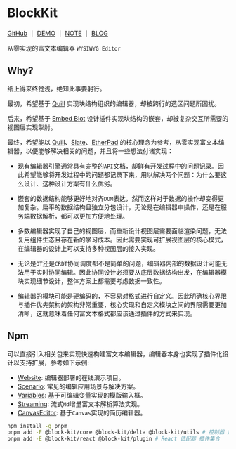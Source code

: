 # BlockKit

<p>
<a href="https://github.com/WindRunnerMax/BlockKit">GitHub</a>
<span>｜</span>
<a href="https://windrunnermax.github.io/BlockKit/">DEMO</a>
<span>｜</span>
<a href="./NOTE.md">NOTE</a>
<span>｜</span>
<a href="https://github.com/WindRunnerMax/BlockKit/issues/1">BLOG</a>
</p>

从零实现的富文本编辑器 `WYSIWYG Editor` 

## Why?

纸上得来终觉浅，绝知此事要躬行。

最初，希望基于 [Quill](https://github.com/slab/quill) 实现块结构组织的编辑器，却被跨行的选区问题所困扰。

后来，希望基于 [Embed Blot](https://github.com/slab/parchment) 设计插件实现块结构的嵌套，却被复杂交互所需要的视图层实现掣肘。

最终，希望能以 [Quill](https://github.com/slab/quill)、[Slate](https://github.com/ianstormtaylor/slate)、[EtherPad](https://github.com/ether/etherpad-lite) 的核心理念为参考，从零实现富文本编辑器，以便能够解决相关的问题，并且将一些想法付诸实现：

- 现有编辑器引擎通常具有完整的`API`文档，却鲜有开发过程中的问题记录。因此希望能够将开发过程中的问题都记录下来，用以解决两个问题：为什么要这么设计、这种设计方案有什么优劣。

- 嵌套的数据结构能够更好地对齐`DOM`表达，然而这样对于数据的操作却变得更加复杂。扁平的数据结构且独立分包设计，无论是在编辑器中操作，还是在服务端数据解析，都可以更加方便地处理。

- 多数编辑器实现了自己的视图层，而重新设计视图层需要面临渲染问题，无法复用组件生态且存在新的学习成本。因此需要实现可扩展视图层的核心模式，在编辑器的设计上可以支持多种视图层的接入实现。

- 无论是`OT`还是`CRDT`协同调度都不是简单的问题，编辑器内部的数据设计可能无法用于实时协同编辑。因此协同设计必须要从底层数据结构出发，在编辑器模块实现细节设计，整体方案上都需要考虑数据一致性。

- 编辑器的模块可能是硬编码的，不容易对格式进行自定义。因此明确核心界限与插件优先架构的架构非常重要，核心实现和自定义模块之间的界限需要更加清晰，这就意味着任何富文本格式都应该通过插件的方式来实现。

## Npm
可以直接引入相关包来实现快速构建富文本编辑器，编辑器本身也实现了插件化设计以支持扩展，参考如下示例:

- [Website](./examples/website): 编辑器部署的在线演示项目。
- [Scenario](./examples/common): 常见的编辑应用场景与解决方案。
- [Variables](./examples/variable/): 基于可编辑变量实现的模版输入框。
- [Streaming](./examples/stream/): 流式`Md`增量富文本解析算法实现。
- [CanvasEditor](https://github.com/WindRunnerMax/CanvasEditor): 基于`Canvas`实现的简历编辑器。

```bash
npm install -g pnpm
pnpm add -E @block-kit/core @block-kit/delta @block-kit/utils # 控制器 数据结构 工具库 
pnpm add -E @block-kit/react @block-kit/plugin # React 适配器 插件集合
```
